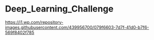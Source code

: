 # Deep_Learning_Challenge
https://i1.wp.com/repository-images.githubusercontent.com/439956700/079f6603-7d7f-41d0-b7f6-569f8402f785
